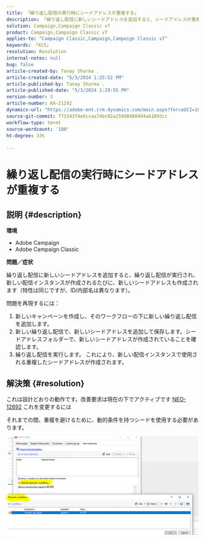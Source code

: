 ```yaml
---
title: 「繰り返し配信の実行時にシードアドレスが重複する」
description: 「繰り返し配信に新しいシードアドレスを追加すると、シードアドレスが重複する理由を説明します。」
solution: Campaign,Campaign Classic v7
product: Campaign,Campaign Classic v7
applies-to: "Campaign Classic,Campaign,Campaign Classic v7"
keywords: 「KCS」
resolution: Resolution
internal-notes: null
bug: false
article-created-by: Tanay Sharma .
article-created-date: "5/3/2024 1:25:52 PM"
article-published-by: Tanay Sharma .
article-published-date: "5/3/2024 1:29:55 PM"
version-number: 3
article-number: KA-21292
dynamics-url: "https://adobe-ent.crm.dynamics.com/main.aspx?forceUCI=1&pagetype=entityrecord&etn=knowledgearticle&id=c1dfd3a3-5009-ef11-9f8a-6045bd026dc7"
source-git-commit: f73343f4e6ccaa74bc02a259d8480494a61893cc
workflow-type: tm+mt
source-wordcount: '180'
ht-degree: 33%

---
```


# 繰り返し配信の実行時にシードアドレスが重複する

## 説明 {#description}


<b>環境</b>

- Adobe Campaign
- Adobe Campaign Classic


<b>問題／症状</b>

繰り返し配信に新しいシードアドレスを追加すると、繰り返し配信が実行され、新しい配信インスタンスが作成されるたびに、新しいシードアドレスも作成されます（特性は同じですが、ID/内部名は異なります）。

問題を再現するには：

1. 新しいキャンペーンを作成し、そのワークフローの下に新しい繰り返し配信を追加します。
2. 新しい繰り返し配信で、新しいシードアドレスを追加して保存します。シードアドレスフォルダーで、新しいシードアドレスが作成されていることを確認します。
3. 繰り返し配信を実行します。 これにより、新しい配信インスタンスで使用される重複したシードアドレスが作成されます。



## 解決策 {#resolution}


これは設計どおりの動作です。改善要求は現在の下でアクティブです [NEO-12892](https://jira.corp.adobe.com/browse/NEO-12892) これを変更するには

それまでの間、重複を避けるために、動的条件を持つシードを使用する必要があります。

![](assets/83cc65a7-329b-ed11-aad1-6045bd006ce9.png)
